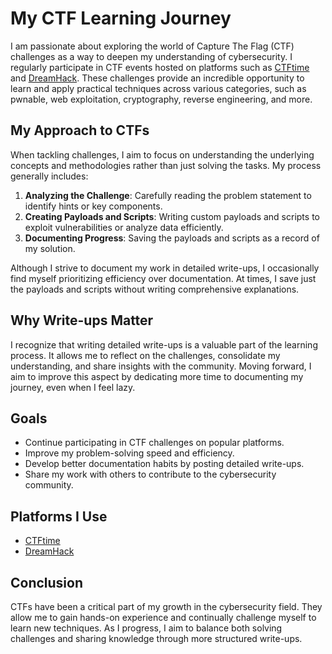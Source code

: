 # My CTF Learning Journey  

I am passionate about exploring the world of Capture The Flag (CTF) challenges as a way to deepen my understanding of cybersecurity. I regularly participate in CTF events hosted on platforms such as [CTFtime](https://ctftime.org/) and [DreamHack](https://dreamhack.io/). These challenges provide an incredible opportunity to learn and apply practical techniques across various categories, such as pwnable, web exploitation, cryptography, reverse engineering, and more.  

## My Approach to CTFs  

When tackling challenges, I aim to focus on understanding the underlying concepts and methodologies rather than just solving the tasks. My process generally includes:  

1. **Analyzing the Challenge**: Carefully reading the problem statement to identify hints or key components.  
2. **Creating Payloads and Scripts**: Writing custom payloads and scripts to exploit vulnerabilities or analyze data efficiently.  
3. **Documenting Progress**: Saving the payloads and scripts as a record of my solution.  

Although I strive to document my work in detailed write-ups, I occasionally find myself prioritizing efficiency over documentation. At times, I save just the payloads and scripts without writing comprehensive explanations.  

## Why Write-ups Matter  

I recognize that writing detailed write-ups is a valuable part of the learning process. It allows me to reflect on the challenges, consolidate my understanding, and share insights with the community. Moving forward, I aim to improve this aspect by dedicating more time to documenting my journey, even when I feel lazy.  

## Goals  

- Continue participating in CTF challenges on popular platforms.  
- Improve my problem-solving speed and efficiency.  
- Develop better documentation habits by posting detailed write-ups.  
- Share my work with others to contribute to the cybersecurity community.  

## Platforms I Use  

- [CTFtime](https://ctftime.org/) 
- [DreamHack](https://dreamhack.io/)  

## Conclusion  

CTFs have been a critical part of my growth in the cybersecurity field. They allow me to gain hands-on experience and continually challenge myself to learn new techniques. As I progress, I aim to balance both solving challenges and sharing knowledge through more structured write-ups.  
